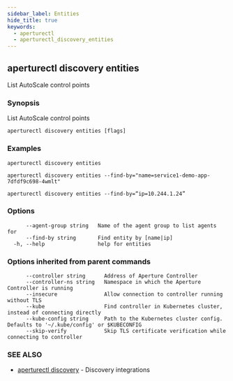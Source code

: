 ```yaml
---
sidebar_label: Entities
hide_title: true
keywords:
  - aperturectl
  - aperturectl_discovery_entities
---
```


<!-- markdownlint-disable -->

## aperturectl discovery entities

List AutoScale control points

### Synopsis

List AutoScale control points

```
aperturectl discovery entities [flags]
```

### Examples

```
aperturectl discovery entities

aperturectl discovery entities --find-by="name=service1-demo-app-7dfdf9c698-4wmlt"

aperturectl discovery entities --find-by=“ip=10.244.1.24”
```

### Options

```
      --agent-group string   Name of the agent group to list agents for
      --find-by string       Find entity by [name|ip]
  -h, --help                 help for entities
```

### Options inherited from parent commands

```
      --controller string      Address of Aperture Controller
      --controller-ns string   Namespace in which the Aperture Controller is running
      --insecure               Allow connection to controller running without TLS
      --kube                   Find controller in Kubernetes cluster, instead of connecting directly
      --kube-config string     Path to the Kubernetes cluster config. Defaults to '~/.kube/config' or $KUBECONFIG
      --skip-verify            Skip TLS certificate verification while connecting to controller
```

### SEE ALSO

- [aperturectl discovery](/reference/aperturectl/discovery/discovery.md) - Discovery integrations
